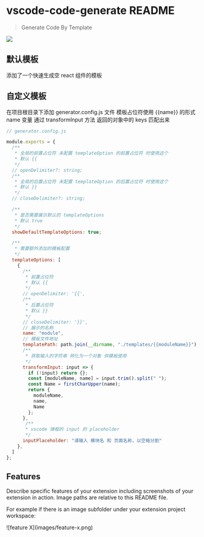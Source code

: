 # vscode-code-generate README

> Generate Code By Template


![](blob:https://www.shipinyasuo.com/721747b1-607e-4ede-92f7-ca7887cddfd7)

## 默认模板

添加了一个快速生成空 react 组件的模板

## 自定义模板

在项目根目录下添加 generator.config.js 文件
模板占位符使用 {{name}} 的形式
name 变量 通过 transformInput 方法 返回的对象中的 keys 匹配出来

```js
// generator.config.js

module.exports = {
  /**
   * 全局的前置占位符 未配置 templateOption 的前置占位符 时使用这个
   * 默认 {{
   */
  // openDelimiter?: string;
  /**
   * 全局的后置占位符 未配置 templateOption 的后置占位符 时使用这个
   * 默认 }}
   */
  // closeDelimiter?: string;

  /**
   * 是否需要展示默认的 templateOptions
   * 默认 true
   */
  showDefaultTemplateOptions: true;

  /**
   * 需要额外添加的模板配置
   */
  templateOptions: [
    {
      /**
       * 前置占位符
       * 默认 {{
       */
      // openDelimiter: '{{',
      /**
       * 后置占位符
       * 默认 }}
       */
      // closeDelimiter: '}}',
      // 展示的名称
      name: "module",
      // 模板文件地址
      templatePath: path.join(__dirname, "./templates/{{moduleName}}"),
      /**
       * 获取输入的字符串 转化为一个对象 供模板使用
       */
      transformInput: input => {
        if (!input) return {};
        const [moduleName, name] = input.trim().split(" ");
        const Name = firstCharUpper(name);
        return {
          moduleName,
          name,
          Name
        };
      },
       /**
       * vscode 弹框的 input 的 placeholder
       */
      inputPlaceholder: "请输入 模块名 和 页面名称，以空格分割"
    },
  ]
};
```

## Features

Describe specific features of your extension including screenshots of your extension in action. Image paths are relative to this README file.

For example if there is an image subfolder under your extension project workspace:

\!\[feature X\]\(images/feature-x.png\)
